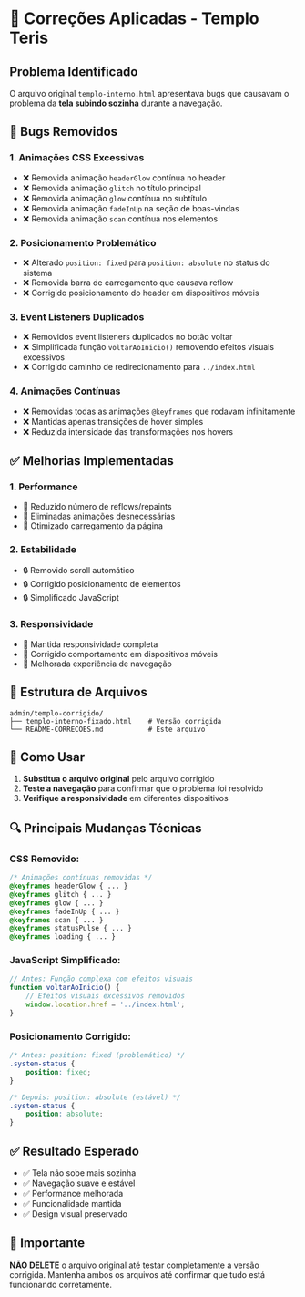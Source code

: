 # 🔧 Correções Aplicadas - Templo Teris

## Problema Identificado
O arquivo original `templo-interno.html` apresentava bugs que causavam o problema da **tela subindo sozinha** durante a navegação.

## 🐛 Bugs Removidos

### 1. **Animações CSS Excessivas**
- ❌ Removida animação `headerGlow` contínua no header
- ❌ Removida animação `glitch` no título principal
- ❌ Removida animação `glow` contínua no subtítulo
- ❌ Removida animação `fadeInUp` na seção de boas-vindas
- ❌ Removida animação `scan` contínua nos elementos

### 2. **Posicionamento Problemático**
- ❌ Alterado `position: fixed` para `position: absolute` no status do sistema
- ❌ Removida barra de carregamento que causava reflow
- ❌ Corrigido posicionamento do header em dispositivos móveis

### 3. **Event Listeners Duplicados**
- ❌ Removidos event listeners duplicados no botão voltar
- ❌ Simplificada função `voltarAoInicio()` removendo efeitos visuais excessivos
- ❌ Corrigido caminho de redirecionamento para `../index.html`

### 4. **Animações Contínuas**
- ❌ Removidas todas as animações `@keyframes` que rodavam infinitamente
- ❌ Mantidas apenas transições de hover simples
- ❌ Reduzida intensidade das transformações nos hovers

## ✅ Melhorias Implementadas

### 1. **Performance**
- 🚀 Reduzido número de reflows/repaints
- 🚀 Eliminadas animações desnecessárias
- 🚀 Otimizado carregamento da página

### 2. **Estabilidade**
- 🔒 Removido scroll automático
- 🔒 Corrigido posicionamento de elementos
- 🔒 Simplificado JavaScript

### 3. **Responsividade**
- 📱 Mantida responsividade completa
- 📱 Corrigido comportamento em dispositivos móveis
- 📱 Melhorada experiência de navegação

## 📁 Estrutura de Arquivos

```
admin/templo-corrigido/
├── templo-interno-fixado.html    # Versão corrigida
└── README-CORRECOES.md           # Este arquivo
```

## 🎯 Como Usar

1. **Substitua o arquivo original** pelo arquivo corrigido
2. **Teste a navegação** para confirmar que o problema foi resolvido
3. **Verifique a responsividade** em diferentes dispositivos

## 🔍 Principais Mudanças Técnicas

### CSS Removido:
```css
/* Animações contínuas removidas */
@keyframes headerGlow { ... }
@keyframes glitch { ... }
@keyframes glow { ... }
@keyframes fadeInUp { ... }
@keyframes scan { ... }
@keyframes statusPulse { ... }
@keyframes loading { ... }
```

### JavaScript Simplificado:
```javascript
// Antes: Função complexa com efeitos visuais
function voltarAoInicio() {
    // Efeitos visuais excessivos removidos
    window.location.href = '../index.html';
}
```

### Posicionamento Corrigido:
```css
/* Antes: position: fixed (problemático) */
.system-status {
    position: fixed;
}

/* Depois: position: absolute (estável) */
.system-status {
    position: absolute;
}
```

## ✅ Resultado Esperado

- ✅ Tela não sobe mais sozinha
- ✅ Navegação suave e estável
- ✅ Performance melhorada
- ✅ Funcionalidade mantida
- ✅ Design visual preservado

## 🚨 Importante

**NÃO DELETE** o arquivo original até testar completamente a versão corrigida. Mantenha ambos os arquivos até confirmar que tudo está funcionando corretamente.
